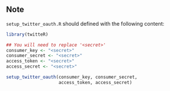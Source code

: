 ## Note

`setup_twitter_oauth.R` should defined with the following content:

```r
library(twitteR)

## You will need to replace '<secret>'
consumer_key <- "<secret>"
consumer_secret <- "<secret>"
access_token <- "<secret>"
access_secret <- "<secret>"

setup_twitter_oauth(consumer_key, consumer_secret,
                    access_token, access_secret)
```
